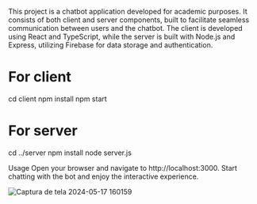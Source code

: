 This project is a chatbot application developed for academic purposes. 
It consists of both client and server components, built to facilitate seamless communication between users and the chatbot. 
The client is developed using React and TypeScript, while the server is built with Node.js and Express, utilizing Firebase for data storage and authentication.

# For client
cd client
npm install
npm start

# For server
cd ../server
npm install
node server.js


Usage
Open your browser and navigate to http://localhost:3000.
Start chatting with the bot and enjoy the interactive experience.

![Captura de tela 2024-05-17 160159](https://github.com/EderBraganca/ChatBot/assets/88894912/ca0243df-a318-4895-8761-343e3cae3ad8)
